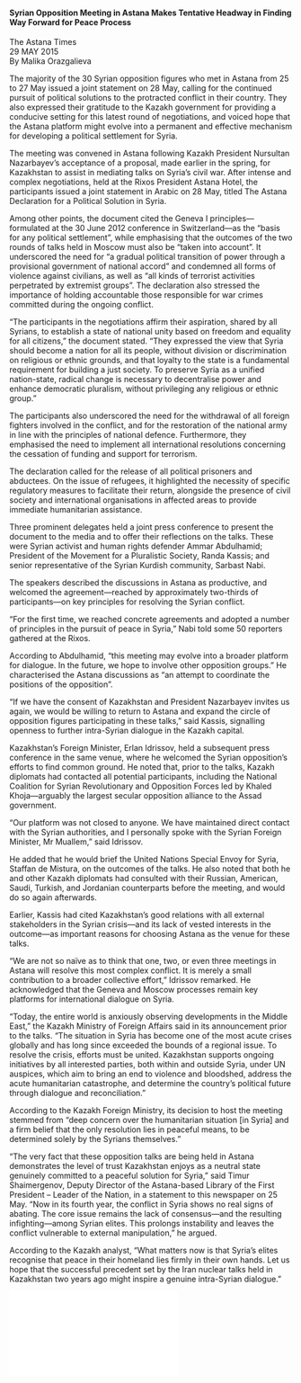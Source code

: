 <h4>Syrian Opposition Meeting in Astana Makes Tentative Headway in Finding Way Forward for Peace Process</h4>

The Astana Times  
29 MAY 2015  
By Malika Orazgalieva  

The majority of the 30 Syrian opposition figures who met in Astana from 25 to 27 May issued a joint statement on 28 May, calling for the continued pursuit of political solutions to the protracted conflict in their country. They also expressed their gratitude to the Kazakh government for providing a conducive setting for this latest round of negotiations, and voiced hope that the Astana platform might evolve into a permanent and effective mechanism for developing a political settlement for Syria.

The meeting was convened in Astana following Kazakh President Nursultan Nazarbayev’s acceptance of a proposal, made earlier in the spring, for Kazakhstan to assist in mediating talks on Syria’s civil war. After intense and complex negotiations, held at the Rixos President Astana Hotel, the participants issued a joint statement in Arabic on 28 May, titled The Astana Declaration for a Political Solution in Syria.

Among other points, the document cited the Geneva I principles—formulated at the 30 June 2012 conference in Switzerland—as the “basis for any political settlement”, while emphasising that the outcomes of the two rounds of talks held in Moscow must also be “taken into account”. It underscored the need for “a gradual political transition of power through a provisional government of national accord” and condemned all forms of violence against civilians, as well as “all kinds of terrorist activities perpetrated by extremist groups”. The declaration also stressed the importance of holding accountable those responsible for war crimes committed during the ongoing conflict.

“The participants in the negotiations affirm their aspiration, shared by all Syrians, to establish a state of national unity based on freedom and equality for all citizens,” the document stated. “They expressed the view that Syria should become a nation for all its people, without division or discrimination on religious or ethnic grounds, and that loyalty to the state is a fundamental requirement for building a just society. To preserve Syria as a unified nation-state, radical change is necessary to decentralise power and enhance democratic pluralism, without privileging any religious or ethnic group.”

The participants also underscored the need for the withdrawal of all foreign fighters involved in the conflict, and for the restoration of the national army in line with the principles of national defence. Furthermore, they emphasised the need to implement all international resolutions concerning the cessation of funding and support for terrorism.

The declaration called for the release of all political prisoners and abductees. On the issue of refugees, it highlighted the necessity of specific regulatory measures to facilitate their return, alongside the presence of civil society and international organisations in affected areas to provide immediate humanitarian assistance.

Three prominent delegates held a joint press conference to present the document to the media and to offer their reflections on the talks. These were Syrian activist and human rights defender Ammar Abdulhamid; President of the Movement for a Pluralistic Society, Randa Kassis; and senior representative of the Syrian Kurdish community, Sarbast Nabi.

The speakers described the discussions in Astana as productive, and welcomed the agreement—reached by approximately two-thirds of participants—on key principles for resolving the Syrian conflict.

“For the first time, we reached concrete agreements and adopted a number of principles in the pursuit of peace in Syria,” Nabi told some 50 reporters gathered at the Rixos.

According to Abdulhamid, “this meeting may evolve into a broader platform for dialogue. In the future, we hope to involve other opposition groups.” He characterised the Astana discussions as “an attempt to coordinate the positions of the opposition”.

“If we have the consent of Kazakhstan and President Nazarbayev invites us again, we would be willing to return to Astana and expand the circle of opposition figures participating in these talks,” said Kassis, signalling openness to further intra-Syrian dialogue in the Kazakh capital.

Kazakhstan’s Foreign Minister, Erlan Idrissov, held a subsequent press conference in the same venue, where he welcomed the Syrian opposition’s efforts to find common ground. He noted that, prior to the talks, Kazakh diplomats had contacted all potential participants, including the National Coalition for Syrian Revolutionary and Opposition Forces led by Khaled Khoja—arguably the largest secular opposition alliance to the Assad government.

“Our platform was not closed to anyone. We have maintained direct contact with the Syrian authorities, and I personally spoke with the Syrian Foreign Minister, Mr Muallem,” said Idrissov.

He added that he would brief the United Nations Special Envoy for Syria, Staffan de Mistura, on the outcomes of the talks. He also noted that both he and other Kazakh diplomats had consulted with their Russian, American, Saudi, Turkish, and Jordanian counterparts before the meeting, and would do so again afterwards.

Earlier, Kassis had cited Kazakhstan’s good relations with all external stakeholders in the Syrian crisis—and its lack of vested interests in the outcome—as important reasons for choosing Astana as the venue for these talks.

“We are not so naïve as to think that one, two, or even three meetings in Astana will resolve this most complex conflict. It is merely a small contribution to a broader collective effort,” Idrissov remarked. He acknowledged that the Geneva and Moscow processes remain key platforms for international dialogue on Syria.

“Today, the entire world is anxiously observing developments in the Middle East,” the Kazakh Ministry of Foreign Affairs said in its announcement prior to the talks. “The situation in Syria has become one of the most acute crises globally and has long since exceeded the bounds of a regional issue. To resolve the crisis, efforts must be united. Kazakhstan supports ongoing initiatives by all interested parties, both within and outside Syria, under UN auspices, which aim to bring an end to violence and bloodshed, address the acute humanitarian catastrophe, and determine the country’s political future through dialogue and reconciliation.”

According to the Kazakh Foreign Ministry, its decision to host the meeting stemmed from “deep concern over the humanitarian situation \[in Syria\] and a firm belief that the only resolution lies in peaceful means, to be determined solely by the Syrians themselves.”

“The very fact that these opposition talks are being held in Astana demonstrates the level of trust Kazakhstan enjoys as a neutral state genuinely committed to a peaceful solution for Syria,” said Timur Shaimergenov, Deputy Director of the Astana-based Library of the First President – Leader of the Nation, in a statement to this newspaper on 25 May. “Now in its fourth year, the conflict in Syria shows no real signs of abating. The core issue remains the lack of consensus—and the resulting infighting—among Syrian elites. This prolongs instability and leaves the conflict vulnerable to external manipulation,” he argued.

According to the Kazakh analyst, “What matters now is that Syria’s elites recognise that peace in their homeland lies firmly in their own hands. Let us hope that the successful precedent set by the Iran nuclear talks held in Kazakhstan two years ago might inspire a genuine intra-Syrian dialogue.”

![](67-Astana%20Times.pdf)
<p></p>

